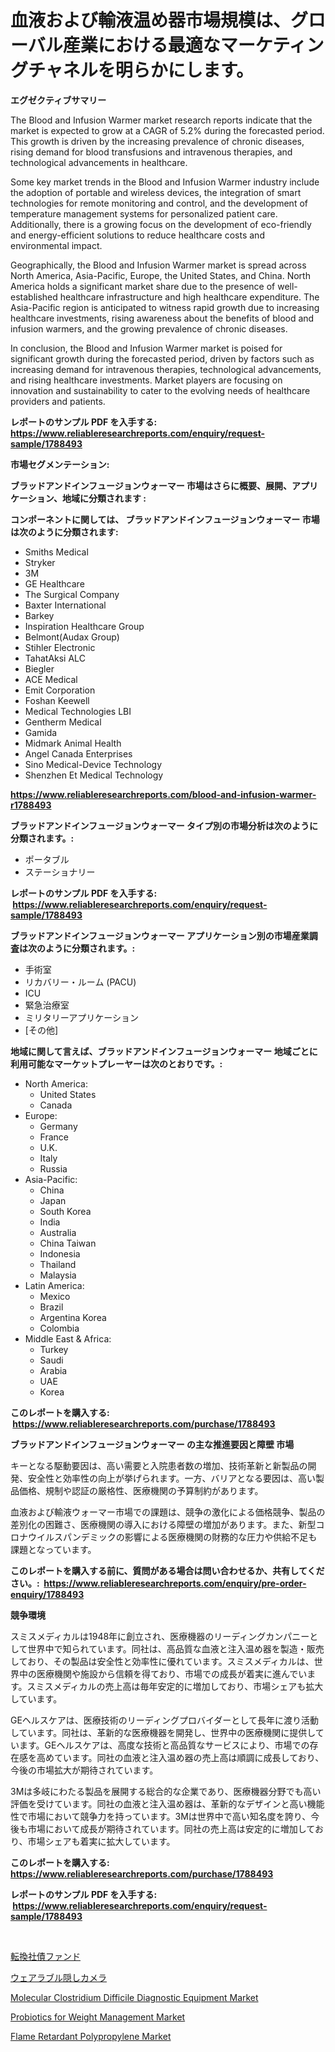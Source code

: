 <p><h1>血液および輸液温め器市場規模は、グローバル産業における最適なマーケティングチャネルを明らかにします。</h1></p><p><strong>エグゼクティブサマリー</strong></p>
<p><p>The Blood and Infusion Warmer market research reports indicate that the market is expected to grow at a CAGR of 5.2% during the forecasted period. This growth is driven by the increasing prevalence of chronic diseases, rising demand for blood transfusions and intravenous therapies, and technological advancements in healthcare. </p><p>Some key market trends in the Blood and Infusion Warmer industry include the adoption of portable and wireless devices, the integration of smart technologies for remote monitoring and control, and the development of temperature management systems for personalized patient care. Additionally, there is a growing focus on the development of eco-friendly and energy-efficient solutions to reduce healthcare costs and environmental impact.</p><p>Geographically, the Blood and Infusion Warmer market is spread across North America, Asia-Pacific, Europe, the United States, and China. North America holds a significant market share due to the presence of well-established healthcare infrastructure and high healthcare expenditure. The Asia-Pacific region is anticipated to witness rapid growth due to increasing healthcare investments, rising awareness about the benefits of blood and infusion warmers, and the growing prevalence of chronic diseases.</p><p>In conclusion, the Blood and Infusion Warmer market is poised for significant growth during the forecasted period, driven by factors such as increasing demand for intravenous therapies, technological advancements, and rising healthcare investments. Market players are focusing on innovation and sustainability to cater to the evolving needs of healthcare providers and patients.</p></p>
<p><strong>レポートのサンプル PDF を入手する: <a href="https://www.reliableresearchreports.com/enquiry/request-sample/1788493">https://www.reliableresearchreports.com/enquiry/request-sample/1788493</a></strong></p>
<p><strong>市場セグメンテーション:</strong></p>
<p><strong> ブラッドアンドインフュージョンウォーマー 市場はさらに概要、展開、アプリケーション、地域に分類されます :</strong></p>
<p><strong>コンポーネントに関しては、 ブラッドアンドインフュージョンウォーマー 市場は次のように分類されます: &nbsp;</strong></p>
<p><ul><li>Smiths Medical</li><li>Stryker</li><li>3M</li><li>GE Healthcare</li><li>The Surgical Company</li><li>Baxter International</li><li>Barkey</li><li>Inspiration Healthcare Group</li><li>Belmont(Audax Group)</li><li>Stihler Electronic</li><li>TahatAksi ALC</li><li>Biegler</li><li>ACE Medical</li><li>Emit Corporation</li><li>Foshan Keewell</li><li>Medical Technologies LBI</li><li>Gentherm Medical</li><li>Gamida</li><li>Midmark Animal Health</li><li>Angel Canada Enterprises</li><li>Sino Medical-Device Technology</li><li>Shenzhen Et Medical Technology</li></ul></p>
<p><strong><a href="https://www.reliableresearchreports.com/blood-and-infusion-warmer-r1788493">https://www.reliableresearchreports.com/blood-and-infusion-warmer-r1788493</a></strong></p>
<p><strong> ブラッドアンドインフュージョンウォーマー タイプ別の市場分析は次のように分類されます。:</strong></p>
<p><ul><li>ポータブル</li><li>ステーショナリー</li></ul></p>
<p><strong>レポートのサンプル PDF を入手する: &nbsp;<a href="https://www.reliableresearchreports.com/enquiry/request-sample/1788493">https://www.reliableresearchreports.com/enquiry/request-sample/1788493</a></strong></p>
<p><strong> ブラッドアンドインフュージョンウォーマー アプリケーション別の市場産業調査は次のように分類されます。:</strong></p>
<p><ul><li>手術室</li><li>リカバリー・ルーム (PACU)</li><li>ICU</li><li>緊急治療室</li><li>ミリタリーアプリケーション</li><li>[その他]</li></ul></p>
<p><strong>地域に関して言えば、ブラッドアンドインフュージョンウォーマー 地域ごとに利用可能なマーケットプレーヤーは次のとおりです。:</strong></p>
<p><ul>
    <li>
        North America:
        <ul>
            <li>United States</li>
            <li>Canada</li>
        </ul>
    </li>
    <li>
        Europe:
        <ul>
            <li>Germany</li>
            <li>France</li>
            <li>U.K.</li>
            <li>Italy</li>
            <li>Russia</li>
        </ul>
    </li>
    <li>
        Asia-Pacific:
        <ul>
            <li>China</li>
            <li>Japan</li>
            <li>South Korea</li>
            <li>India</li>
            <li>Australia</li>
            <li>China Taiwan</li>
            <li>Indonesia</li>
            <li>Thailand</li>
            <li>Malaysia</li>
        </ul>
    </li>
    <li>
        Latin America:
        <ul>
            <li>Mexico</li>
            <li>Brazil</li>
            <li>Argentina Korea</li>
            <li>Colombia</li>
        </ul>
    </li>
    <li>
        Middle East & Africa:
        <ul>
            <li>Turkey</li>
            <li>Saudi</li>
            <li>Arabia</li>
            <li>UAE</li>
            <li>Korea</li>
        </ul>
    </li>
    </ul></p>
<p><strong>このレポートを購入する: &nbsp;<a href="https://www.reliableresearchreports.com/purchase/1788493">https://www.reliableresearchreports.com/purchase/1788493</a></strong></p>
<p><strong>ブラッドアンドインフュージョンウォーマー の主な推進要因と障壁 市場</strong></p>
<p><p>キーとなる駆動要因は、高い需要と入院患者数の増加、技術革新と新製品の開発、安全性と効率性の向上が挙げられます。一方、バリアとなる要因は、高い製品価格、規制や認証の厳格性、医療機関の予算制約があります。</p><p>血液および輸液ウォーマー市場での課題は、競争の激化による価格競争、製品の差別化の困難さ、医療機関の導入における障壁の増加があります。また、新型コロナウイルスパンデミックの影響による医療機関の財務的な圧力や供給不足も課題となっています。</p></p>
<p><strong>このレポートを購入する前に、質問がある場合は問い合わせるか、共有してください。:&nbsp; <a href="https://www.reliableresearchreports.com/enquiry/pre-order-enquiry/1788493">https://www.reliableresearchreports.com/enquiry/pre-order-enquiry/1788493</a></strong></p>
<p><strong>競争環境</strong></p>
<p><p>スミスメディカルは1948年に創立され、医療機器のリーディングカンパニーとして世界中で知られています。同社は、高品質な血液と注入温め器を製造・販売しており、その製品は安全性と効率性に優れています。スミスメディカルは、世界中の医療機関や施設から信頼を得ており、市場での成長が着実に進んでいます。スミスメディカルの売上高は毎年安定的に増加しており、市場シェアも拡大しています。</p><p>GEヘルスケアは、医療技術のリーディングプロバイダーとして長年に渡り活動しています。同社は、革新的な医療機器を開発し、世界中の医療機関に提供しています。GEヘルスケアは、高度な技術と高品質なサービスにより、市場での存在感を高めています。同社の血液と注入温め器の売上高は順調に成長しており、今後の市場拡大が期待されています。</p><p>3Mは多岐にわたる製品を展開する総合的な企業であり、医療機器分野でも高い評価を受けています。同社の血液と注入温め器は、革新的なデザインと高い機能性で市場において競争力を持っています。3Mは世界中で高い知名度を誇り、今後も市場において成長が期待されています。同社の売上高は安定的に増加しており、市場シェアも着実に拡大しています。</p></p>
<p><strong>このレポートを購入する: &nbsp; <a href="https://www.reliableresearchreports.com/purchase/1788493">https://www.reliableresearchreports.com/purchase/1788493</a></strong></p>
<p><strong>レポートのサンプル PDF を入手する: &nbsp;<a href="https://www.reliableresearchreports.com/enquiry/request-sample/1788493">https://www.reliableresearchreports.com/enquiry/request-sample/1788493</a></strong><strong></strong></p>
<p>&nbsp;</p>
<p><p><a href="https://github.com/vhemk0794148/Market-Research-Report-List-1/blob/main/561069625804.md">転換社債ファンド</a></p><p><a href="https://github.com/pepo3k/Market-Research-Report-List-1/blob/main/435482825805.md">ウェアラブル隠しカメラ</a></p><p><a href="https://github.com/bmorecock/Market-Research-Report-List-2/blob/main/molecular-clostridium-difficile-diagnostic-equipment-market.md">Molecular Clostridium Difficile Diagnostic Equipment Market</a></p><p><a href="https://www.linkedin.com/pulse/probiotics-weight-management-market-size-reveals-best-marketing-sshzc?trackingId=%2B5I843A0DDVFl5yQHkC5fQ%3D%3D">Probiotics for Weight Management Market</a></p><p><a href="https://issuu.com/reportprime-2/docs/flame-retardant-polypropylene-market-size-2030.ppt">Flame Retardant Polypropylene Market</a></p></p>